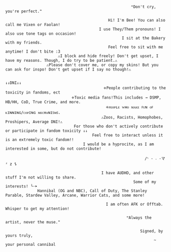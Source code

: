                                                            ❝Don't cry, you're perfect.❞
                                                           
                                                 Hi! I'm Bee! You can also call me Vixen or Faolan!
                                             I use They/Them pronouns! I also use tone tags on occasion!
                                                       I sit at the Bakery with my friends.
                                                 Feel free to sit with me anytime! I don't bite :3
                           ⚠︎I block and hide freely! Don't get upset, I have my reasons. Though, I do try to be patient.⚠︎
                      ⚠︎Please don't cover me, or copy my skins! But you can ask for inspo! Don't get upset if I say no though!⚠︎

                                                                    ↓↓DNI↓↓
                                               𖦏People contributing to the toxicity in fandoms, ect
                                 𖦏Toxic media fans!This includes → DSMP, HB/HH, CoD, True Crime, and more.
                                                𖦏ᴘᴇᴏᴘʟᴇ ᴡʜᴏ ᴍᴀᴋᴇ ꜰᴜɴ ᴏꜰ ᴋɪɴɴɪɴɢ/ᴄᴏᴘɪɴɢ ᴍᴇᴄʜᴀɴɪꜱᴍꜱ.
                                              ⚠︎Zoos, Racists, Homophobes, Proshipers, Average DNI!⚠︎
                                  For those who don't actively contribute or participate in fandom toxicity ↓↓
                                          Feel free to interact unless it is an extremely toxic fandom!!
                                      I would be a hyprocite, as I am interested in some, but do not contribute!
                                                               
                                                                 /ᐠ - ˕ -マ ᶻ 𝗓 𐰁 

                                              I have AUDHD, and other stuff I'm not willing to share.
                                                            Some of my interests! ╰┈➤ 
                  Hannibal (OG and NBC), Call of Duty, The Stanley Parable, Stardew Valley, Arcane, Warrior Cats, and some more!

                                                I am often AFK or Offtab. Whisper to get my attention!
                                                
                                                         ❝Always the artist, never the muse.❞

                                                               Signed, by yours truly,
                                                                     ~ your personal cannibal
